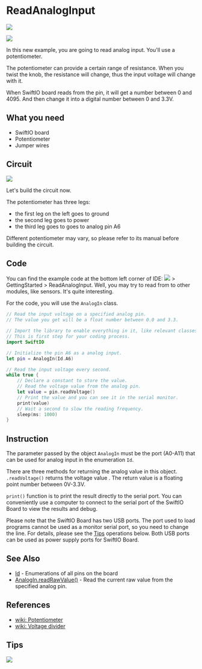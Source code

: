 # ReadAnalogInput

![](https://gblobscdn.gitbook.com/assets%2F-MGOJWkptBbZ3bq0TpEw%2Fsync%2F1f512fb1e8e125c5d2569d65a1949228efd3e823.gif?alt=media)

![](https://gblobscdn.gitbook.com/assets%2F-MGOJWkptBbZ3bq0TpEw%2Fsync%2F34b9f65cbe730fe9ae247b9da52cf046ba69585a.gif?alt=media)

In this new example, you are going to read analog input. You'll use a potentiometer.

The potentiometer can provide a certain range of resistance. When you twist the knob, the resistance will change, thus the input voltage will change with it.

When SwiftIO board reads from the pin, it will get a number between 0 and 4095. And then change it into a digital number between 0 and 3.3V.

## What you need

* SwiftIO board
* Potentiometer
* Jumper wires

## Circuit

![](../../.gitbook/assets/ReadAnalogInput.png)

Let's build the circuit now.

The potentiometer has three legs:

* the first leg on the left goes to ground
* the second leg goes to power
* the third leg goes to goes to analog pin A6

Different potentiometer may vary, so please refer to its manual before building the circuit.

## Code

You can find the example code at the bottom left corner of IDE: ![](../../.gitbook/assets/xnip2020-07-22_16-04-33.jpg) &gt; GettingStarted &gt; ReadAnalogInput. Well, you may try to read from to other modules, like sensors. It's quite interesting.

For the code, you will use the `AnalogIn` class.

```swift
// Read the input voltage on a specified analog pin. 
// The value you get will be a float number between 0.0 and 3.3.

// Import the library to enable everything in it, like relevant classes and methods. 
// This is first step for your coding process.
import SwiftIO

// Initialize the pin A6 as a analog input.
let pin = AnalogIn(Id.A6)

// Read the input voltage every second.
while true {
    // Declare a constant to store the value.
    // Read the voltage value from the analog pin.
    let value = pin.readVoltage()
    // Print the value and you can see it in the serial monitor.
    print(value)
    // Wait a second to slow the reading frequency.
    sleep(ms: 1000)
}
```

## Instruction

The parameter passed by the object `AnalogIn` must be the port \(A0-A11\) that can be used for analog input in the enumeration `Id`.

There are three methods for returning the analog value in this object. `.readVoltage()` returns the voltage value . The return value is a floating point number between 0V-3.3V.

`print()` function is to print the result directly to the serial port. You can conveniently use a computer to connect to the serial port of the SwiftIO Board to view the results and debug.

Please note that the SwiftIO Board has two USB ports. The port used to load programs cannot be used as a monitor serial port, so you need to change the line. For details, please see the [Tips](readanaloginput.md#tips) operations below. Both USB ports can be used as power supply ports for SwiftIO Board.

## See Also

* [Id](https://swiftioapi.madmachine.io/Enums/Id.html) - Enumerations of all pins on the board
* [AnalogIn.readRawValue\(\)](https://swiftioapi.madmachine.io/Classes/AnalogIn.html#/s:7SwiftIO8AnalogInC12readRawValueSiyF) - Read the current raw value from the specified analog pin.

## References

* [wiki: Potentiometer](https://en.wikipedia.org/wiki/Potentiometer)
* [wiki: Voltage divider](https://en.wikipedia.org/wiki/Voltage_divider)

## Tips

![](https://gblobscdn.gitbook.com/assets%2F-MGOJWkptBbZ3bq0TpEw%2Fsync%2Fe4d8c917db768afd4b8a62cd2dae310db00e818f.gif?alt=media)

